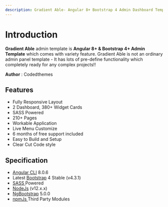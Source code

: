 ```yaml
---
description: Gradient Able- Angular 8+ Bootstrap 4 Admin Dashboard Template
---
```


# Introduction

**Gradient Able** admin template is **Angular 8+ & Bootstrap 4+ Admin Template** which comes with variety feature. Gradient Able is not an ordinary admin panel template - It has lots of pre-define functionality which completely ready for any complex projects!!

**Author** : Codedthemes

## Features

* Fully Responsive Layout 
* 2 Dashboard, 380+ Widget Cards
* SASS Powered
* 210+ Pages
* Workable Application
* Live Menu Customize
* 6 months of free support included
* Easy to Build and Setup
* Clear Cut Code style

## Specification

* [Angular CLI](https://cli.angular.io/) 8.0.6
* Latest [Bootstrap](https://getbootstrap.com/) 4 Stable \(v4.3.1\)
* [SASS ](https://sass-lang.com)Powered
* [NodeJs](https://nodejs.org/en/) \(v12.x.x\)
* [NgBootstrap](https://ng-bootstrap.github.io/#/home) 5.0.0
* [npmJs ](https://www.npmjs.com/)Third Party Modules 

